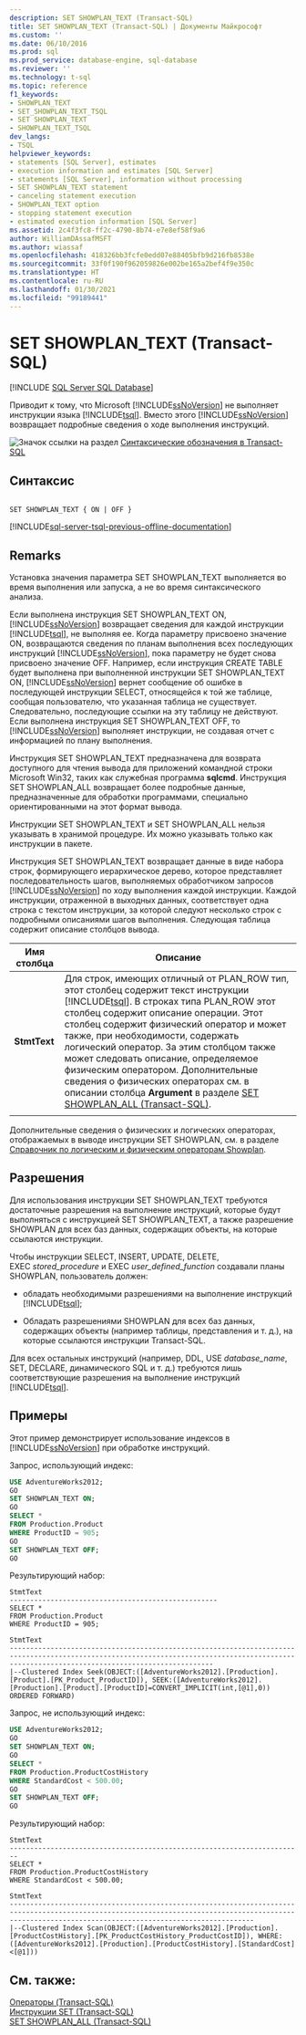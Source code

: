 ```yaml
---
description: SET SHOWPLAN_TEXT (Transact-SQL)
title: SET SHOWPLAN_TEXT (Transact-SQL) | Документы Майкрософт
ms.custom: ''
ms.date: 06/10/2016
ms.prod: sql
ms.prod_service: database-engine, sql-database
ms.reviewer: ''
ms.technology: t-sql
ms.topic: reference
f1_keywords:
- SHOWPLAN_TEXT
- SET_SHOWPLAN_TEXT_TSQL
- SET SHOWPLAN_TEXT
- SHOWPLAN_TEXT_TSQL
dev_langs:
- TSQL
helpviewer_keywords:
- statements [SQL Server], estimates
- execution information and estimates [SQL Server]
- statements [SQL Server], information without processing
- SET SHOWPLAN_TEXT statement
- canceling statement execution
- SHOWPLAN_TEXT option
- stopping statement execution
- estimated execution information [SQL Server]
ms.assetid: 2c4f3fc8-ff2c-4790-8b74-e7e8ef58f9a6
author: WilliamDAssafMSFT
ms.author: wiassaf
ms.openlocfilehash: 418326bb3fcfe0edd07e88405bfb9d216fb8538e
ms.sourcegitcommit: 33f0f190f962059826e002be165a2bef4f9e350c
ms.translationtype: HT
ms.contentlocale: ru-RU
ms.lasthandoff: 01/30/2021
ms.locfileid: "99189441"
---
```

# <a name="set-showplan_text-transact-sql"></a>SET SHOWPLAN_TEXT (Transact-SQL)
[!INCLUDE [SQL Server SQL Database](../../includes/applies-to-version/sql-asdb.md)]

  Приводит к тому, что Microsoft [!INCLUDE[ssNoVersion](../../includes/ssnoversion-md.md)] не выполняет инструкции языка [!INCLUDE[tsql](../../includes/tsql-md.md)]. Вместо этого [!INCLUDE[ssNoVersion](../../includes/ssnoversion-md.md)] возвращает подробные сведения о ходе выполнения инструкций.  
  
 ![Значок ссылки на раздел](../../database-engine/configure-windows/media/topic-link.gif "Значок ссылки на раздел") [Синтаксические обозначения в Transact-SQL](../../t-sql/language-elements/transact-sql-syntax-conventions-transact-sql.md)  
  
## <a name="syntax"></a>Синтаксис  
  
```syntaxsql
  
SET SHOWPLAN_TEXT { ON | OFF }  
```  
  
[!INCLUDE[sql-server-tsql-previous-offline-documentation](../../includes/sql-server-tsql-previous-offline-documentation.md)]

## <a name="remarks"></a>Remarks
 Установка значения параметра SET SHOWPLAN_TEXT выполняется во время выполнения или запуска, а не во время синтаксического анализа.  
  
 Если выполнена инструкция SET SHOWPLAN_TEXT ON, [!INCLUDE[ssNoVersion](../../includes/ssnoversion-md.md)] возвращает сведения для каждой инструкции [!INCLUDE[tsql](../../includes/tsql-md.md)], не выполняя ее. Когда параметру присвоено значение ON, возвращаются сведения по планам выполнения всех последующих инструкций [!INCLUDE[ssNoVersion](../../includes/ssnoversion-md.md)], пока параметру не будет снова присвоено значение OFF. Например, если инструкция CREATE TABLE будет выполнена при выполненной инструкции SET SHOWPLAN_TEXT ON, [!INCLUDE[ssNoVersion](../../includes/ssnoversion-md.md)] вернет сообщение об ошибке в последующей инструкции SELECT, относящейся к той же таблице, сообщая пользователю, что указанная таблица не существует. Следовательно, последующие ссылки на эту таблицу не действуют. Если выполнена инструкция SET SHOWPLAN_TEXT OFF, то [!INCLUDE[ssNoVersion](../../includes/ssnoversion-md.md)] выполняет инструкции, не создавая отчет с информацией по плану выполнения.  
  
 Инструкция SET SHOWPLAN_TEXT предназначена для возврата доступного для чтения вывода для приложений командной строки Microsoft Win32, таких как служебная программа **sqlcmd**. Инструкция SET SHOWPLAN_ALL возвращает более подробные данные, предназначенные для обработки программами, специально ориентированными на этот формат вывода.  
  
 Инструкции SET SHOWPLAN_TEXT и SET SHOWPLAN_ALL нельзя указывать в хранимой процедуре. Их можно указывать только как инструкции в пакете.  
  
 Инструкция SET SHOWPLAN_TEXT возвращает данные в виде набора строк, формирующего иерархическое дерево, которое представляет последовательность шагов, выполняемых обработчиком запросов [!INCLUDE[ssNoVersion](../../includes/ssnoversion-md.md)] по ходу выполнения каждой инструкции. Каждой инструкции, отраженной в выходных данных, соответствует одна строка с текстом инструкции, за которой следуют несколько строк с подробными описаниями шагов выполнения. Следующая таблица содержит описание столбцов вывода.  
  
|Имя столбца|Описание|  
|-----------------|-----------------|  
|**StmtText**|Для строк, имеющих отличный от PLAN_ROW тип, этот столбец содержит текст инструкции [!INCLUDE[tsql](../../includes/tsql-md.md)]. В строках типа PLAN_ROW этот столбец содержит описание операции. Этот столбец содержит физический оператор и может также, при необходимости, содержать логический оператор. За этим столбцом также может следовать описание, определяемое физическим оператором. Дополнительные сведения о физических операторах см. в описании столбца **Argument** в разделе [SET SHOWPLAN_ALL (Transact-SQL)](../../t-sql/statements/set-showplan-all-transact-sql.md).|  
|||

 Дополнительные сведения о физических и логических операторах, отображаемых в выводе инструкции SET SHOWPLAN, см. в разделе [Справочник по логическим и физическим операторам Showplan](../../relational-databases/showplan-logical-and-physical-operators-reference.md).  
  
## <a name="permissions"></a>Разрешения  
 Для использования инструкции SET SHOWPLAN_TEXT требуются достаточные разрешения на выполнение инструкций, которые будут выполняться с инструкцией SET SHOWPLAN_TEXT, а также разрешение SHOWPLAN для всех баз данных, содержащих объекты, на которые ссылаются инструкции.  
  
 Чтобы инструкции SELECT, INSERT, UPDATE, DELETE, EXEC *stored_procedure* и EXEC *user_defined_function* создавали планы SHOWPLAN, пользователь должен:  
  
-   обладать необходимыми разрешениями на выполнение инструкций [!INCLUDE[tsql](../../includes/tsql-md.md)];  
  
-   Обладать разрешениями SHOWPLAN для всех баз данных, содержащих объекты (например таблицы, представления и т. д.), на которые ссылаются инструкции Transact-SQL.  
  
 Для всех остальных инструкций (например, DDL, USE *database_name*, SET, DECLARE, динамического SQL и т. д.) требуются лишь соответствующие разрешения на выполнение инструкций [!INCLUDE[tsql](../../includes/tsql-md.md)].  
  
## <a name="examples"></a>Примеры  
 Этот пример демонстрирует использование индексов в [!INCLUDE[ssNoVersion](../../includes/ssnoversion-md.md)] при обработке инструкций.  
  
 Запрос, использующий индекс:  
  
```sql
USE AdventureWorks2012;  
GO  
SET SHOWPLAN_TEXT ON;  
GO  
SELECT *  
FROM Production.Product   
WHERE ProductID = 905;  
GO  
SET SHOWPLAN_TEXT OFF;  
GO  
```  
  
 Результирующий набор:  
  
```  
StmtText                                             
---------------------------------------------------  
SELECT *  
FROM Production.Product   
WHERE ProductID = 905;   
  
StmtText                                                                                                                                                                                        
----------------------------------------------------------------------------------------------------------------------------------------------------------------------------------------------  
|--Clustered Index Seek(OBJECT:([AdventureWorks2012].[Production].[Product].[PK_Product_ProductID]), SEEK:([AdventureWorks2012].[Production].[Product].[ProductID]=CONVERT_IMPLICIT(int,[@1],0)) ORDERED FORWARD)   
```  
  
 Запрос, не использующий индекс:  
  
```sql
USE AdventureWorks2012;  
GO  
SET SHOWPLAN_TEXT ON;  
GO  
SELECT *  
FROM Production.ProductCostHistory  
WHERE StandardCost < 500.00;  
GO  
SET SHOWPLAN_TEXT OFF;  
GO  
```  
  
 Результирующий набор:  
  
```  
StmtText                                                                  
------------------------------------------------------------------------  
SELECT *  
FROM Production.ProductCostHistory  
WHERE StandardCost < 500.00;   
  
StmtText                                                                                                                                                                                                  
--------------------------------------------------------------------------------------------------------------------------------------------------------------------------------------------------------  
|--Clustered Index Scan(OBJECT:([AdventureWorks2012].[Production].[ProductCostHistory].[PK_ProductCostHistory_ProductCostID]), WHERE:([AdventureWorks2012].[Production].[ProductCostHistory].[StandardCost]<[@1]))  
```  
  
## <a name="see-also"></a>См. также:  
 [Операторы (Transact-SQL)](../../t-sql/language-elements/operators-transact-sql.md)   
 [Инструкции SET (Transact-SQL)](../../t-sql/statements/set-statements-transact-sql.md)   
 [SET SHOWPLAN_ALL (Transact-SQL)](../../t-sql/statements/set-showplan-all-transact-sql.md)  
  
  
